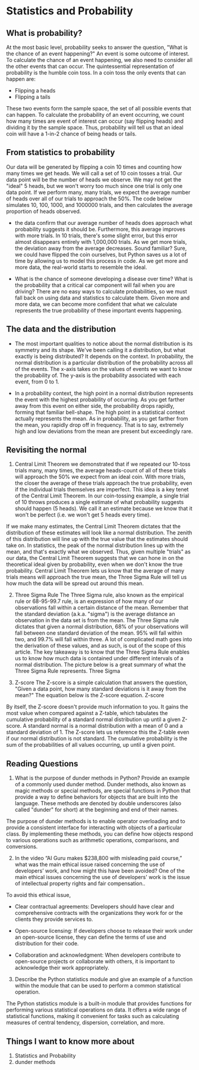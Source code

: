 # Statistics and Probability

## What is probability?
At the most basic level, probability seeks to answer the question, "What is the chance of an event happening?" An event is some outcome of interest. To calculate the chance of an event happening, we also need to consider all the other events that can occur. The quintessential representation of probability is the humble coin toss. In a coin toss the only events that can happen are:

* Flipping a heads
* Flipping a tails

These two events form the sample space, the set of all possible events that can happen. To calculate the probability of an event occurring, we count how many times are event of interest can occur (say flipping heads) and dividing it by the sample space. Thus, probability will tell us that an ideal coin will have a 1-in-2 chance of being heads or tails. 

## From statistics to probability
Our data will be generated by flipping a coin 10 times and counting how many times we get heads. We will call a set of 10 coin tosses a trial. Our data point will be the number of heads we observe. We may not get the "ideal" 5 heads, but we won't worry too much since one trial is only one data point. If we perform many, many trials, we expect the average number of heads over all of our trials to approach the 50%. The code below simulates 10, 100, 1000, and 1000000 trials, and then calculates the average proportion of heads observed. 


* the data confirm that our average number of heads does approach what probability suggests it should be. Furthermore, this average improves with more trials. In 10 trials, there's some slight error, but this error almost disappears entirely with 1,000,000 trials. As we get more trials, the deviation away from the average decreases. Sound familiar? Sure, we could have flipped the coin ourselves, but Python saves us a lot of time by allowing us to model this process in code. As we get more and more data, the real-world starts to resemble the ideal.



* What is the chance of someone developing a disease over time? What is the probability that a critical car component will fail when you are driving? There are no easy ways to calculate probabilities, so we must fall back on using data and statistics to calculate them. Given more and more data, we can become more confident that what we calculate represents the true probability of these important events happening. 

## The data and the distribution
* The most important qualities to notice about the normal distribution is its symmetry and its shape. We've been calling it a distribution, but what exactly is being distributed? It depends on the context. In probability, the normal distribution is a particular distribution of the probability across all of the events. The x-axis takes on the values of events we want to know the probability of. The y-axis is the probability associated with each event, from 0 to 1.


* In a probability context, the high point in a normal distribution represents the event with the highest probability of occurring. As you get farther away from this event on either side, the probability drops rapidly, forming that familiar bell-shape. The high point in a statistical context actually represents the mean. As in probability, as you get farther from the mean, you rapidly drop off in frequency. That is to say, extremely high and low deviations from the mean are present but exceedingly rare.

## Revisiting the normal

1. Central Limit Theorem
 we demonstrated that if we repeated our 10-toss trials many, many times, the average heads-count of all of these trials will approach the 50% we expect from an ideal coin. With more trials, the closer the average of these trials approach the true probability, even if the individual trials themselves are imperfect. This idea is a key tenet of the Central Limit Theorem. In our coin-tossing example, a single trial of 10 throws produces a single estimate of what probability suggests should happen (5 heads). We call it an estimate because we know that it won't be perfect (i.e. we won't get 5 heads every time).

If we make many estimates, the Central Limit Theorem dictates that the distribution of these estimates will look like a normal distribution. The zenith of this distribution will line up with the true value that the estimates should take on. In statistics, the peak of the normal distribution lines up with the mean, and that's exactly what we observed. Thus, given multiple "trials" as our data, the Central Limit Theorem suggests that we can hone in on the theoretical ideal given by probability, even when we don't know the true probability. Central Limit Theorem lets us know that the average of many trials means will approach the true mean, the Three Sigma Rule will tell us how much the data will be spread out around this mean.

2. Three Sigma Rule
The Three Sigma rule, also known as the empirical rule or 68-95-99.7 rule, is an expression of how many of our observations fall within a certain distance of the mean. Remember that the standard deviation (a.k.a. "sigma") is the average distance an observation in the data set is from the mean. The Three Sigma rule dictates that given a normal distribution, 68% of your observations will fall between one standard deviation of the mean. 95% will fall within two, and 99.7% will fall within three. A lot of complicated math goes into the derivation of these values, and as such, is out of the scope of this article. The key takeaway is to know that the Three Sigma Rule enables us to know how much data is contained under different intervals of a normal distribution. The picture below is a great summary of what the Three Sigma Rule represents. Three Sigma

3. Z-score
The Z-score is a simple calculation that answers the question, "Given a data point, how many standard deviations is it away from the mean?" The equation below is the Z-score equation. Z-score

By itself, the Z-score doesn't provide much information to you. It gains the most value when compared against a Z-table, which tabulates the cumulative probability of a standard normal distribution up until a given Z-score. A standard normal is a normal distribution with a mean of 0 and a standard deviation of 1. The Z-score lets us reference this the Z-table even if our normal distribution is not standard. The cumulative probability is the sum of the probabilities of all values occurring, up until a given point.

## Reading Questions
1. What is the purpose of dunder methods in Python? Provide an example of a commonly used dunder method.
Dunder methods, also known as magic methods or special methods, are special functions in Python that provide a way to define behaviors for objects that are built into the language. These methods are denoted by double underscores (also called "dunder" for short) at the beginning and end of their names.

The purpose of dunder methods is to enable operator overloading and to provide a consistent interface for interacting with objects of a particular class. By implementing these methods, you can define how objects respond to various operations such as arithmetic operations, comparisons, and conversions.


2. In the video “AI Guru makes $238,800 with misleading paid course,” what was the main ethical issue raised concerning the use of developers’ work, and how might this have been avoided?
One of the main ethical issues concerning the use of developers' work is the issue of intellectual property rights and fair compensation..

To avoid this ethical issue, 

* Clear contractual agreements: Developers should have clear and comprehensive contracts with the organizations they work for or the clients they provide services to.

* Open-source licensing: If developers choose to release their work under an open-source license, they can define the terms of use and distribution for their code.

* Collaboration and acknowledgment: When developers contribute to open-source projects or collaborate with others, it is important to acknowledge their work appropriately. 

3. Describe the Python statistics module and give an example of a function within the module that can be used to perform a common statistical operation.

The Python statistics module is a built-in module that provides functions for performing various statistical operations on data. It offers a wide range of statistical functions, making it convenient for tasks such as calculating measures of central tendency, dispersion, correlation, and more.

## Things I want to know more about
1. Statistics and Probability
2. dunder methods
